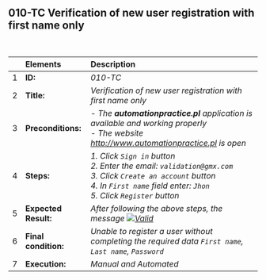 ## 010-TC Verification of new user registration with first name only

<br>

|     | Elements             | Description                                                                                                                                                                                    |
| :-- | :------------------- | :--------------------------------------------------------------------------------------------------------------------------------------------------------------------------------------------- |
| 1   | **ID:**              | _010-TC_                                                                                                                                                                                       |
| 2   | **Title:**           | _Verification of new user registration with first name only_                                                                                                                                   |
| 3   | **Preconditions:**   | _- The **automationpractice.pl** application is available and working properly <br> - The website http://www.automationpractice.pl is open_                                                    |
| 4   | **Steps:**           | _1. Click `Sign in` button <br> 2. Enter the email: `validation@gmx.com` <br> 3. Click `Create an account` button <br> 4. In `First name` field enter: `Jhon` <br> 5. Click `Register` button_ |
| 5   | **Expected Result:** | _After following the above steps, the message [![Valid](https://img.shields.io/badge/There%20are%202%20errors-f3515c)](#)_                                                                     |
| 6   | **Final condition:** | _Unable to register a user without completing the required data `First name`, `Last name`, `Password`_                                                                                         |
| 7   | **Execution:**       | _Manual and Automated_                                                                                                                                                                         |
